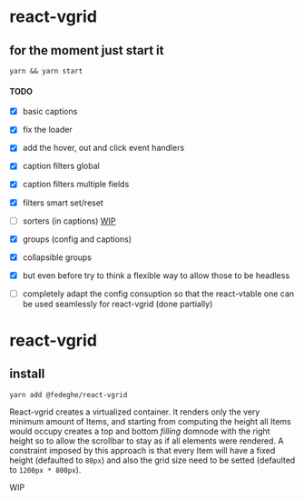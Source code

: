 
# react-vgrid

## for the moment just start it

`yarn && yarn start`

#### TODO
- [x] basic captions
- [x] fix the loader
- [x] add the hover, out and click event handlers
- [x] caption filters global
- [x] caption filters multiple fields
- [x] filters smart set/reset   
- [ ] sorters (in captions) [WIP](https://github.com/fedeghe/react-vgrid/tree/sorting)
- [x] groups (config and captions)
- [x] collapsible groups
- [x] but even before try to think a flexible way to allow those to be headless
- [ ] completely adapt the config consuption so that the react-vtable one can be used seamlessly for react-vgrid (done partially)







# react-vgrid

## install

`yarn add @fedeghe/react-vgrid`

React-vgrid creates a virtualized container. It renders only the very minimum amount of Items, and starting from computing the height all Items would occupy creates a top and bottom _filling_ domnode with the right height so to allow the scrollbar to stay as if all elements were rendered. A constraint imposed by this approach is that every Item will have a fixed height (defaulted to `80px`) and also the grid size need to be setted (defaulted to `1200px * 800px`).  

WIP

